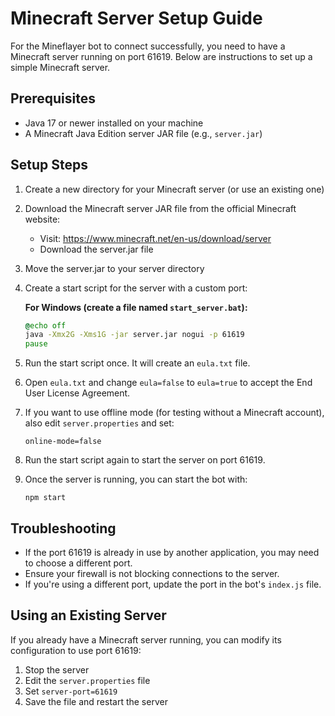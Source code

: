 # Minecraft Server Setup Guide

For the Mineflayer bot to connect successfully, you need to have a Minecraft server running on port 61619. Below are instructions to set up a simple Minecraft server.

## Prerequisites

- Java 17 or newer installed on your machine
- A Minecraft Java Edition server JAR file (e.g., `server.jar`)

## Setup Steps

1. Create a new directory for your Minecraft server (or use an existing one)

2. Download the Minecraft server JAR file from the official Minecraft website:
   - Visit: https://www.minecraft.net/en-us/download/server
   - Download the server.jar file

3. Move the server.jar to your server directory

4. Create a start script for the server with a custom port:

   **For Windows (create a file named `start_server.bat`):**
   ```bat
   @echo off
   java -Xmx2G -Xms1G -jar server.jar nogui -p 61619
   pause
   ```

5. Run the start script once. It will create an `eula.txt` file.

6. Open `eula.txt` and change `eula=false` to `eula=true` to accept the End User License Agreement.

7. If you want to use offline mode (for testing without a Minecraft account), also edit `server.properties` and set:
   ```
   online-mode=false
   ```

8. Run the start script again to start the server on port 61619.

9. Once the server is running, you can start the bot with:
   ```
   npm start
   ```

## Troubleshooting

- If the port 61619 is already in use by another application, you may need to choose a different port.
- Ensure your firewall is not blocking connections to the server.
- If you're using a different port, update the port in the bot's `index.js` file.

## Using an Existing Server

If you already have a Minecraft server running, you can modify its configuration to use port 61619:

1. Stop the server
2. Edit the `server.properties` file
3. Set `server-port=61619`
4. Save the file and restart the server
